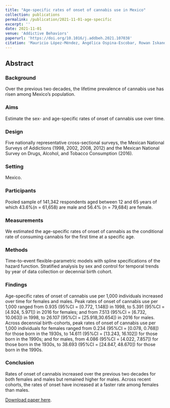 ```yaml
---
title: "Age-specific rates of onset of cannabis use in Mexico"
collection: publications
permalink: /publication/2021-11-01-age-specific
excerpt: ''
date: 2021-11-01
venue: 'Addictive Behaviors'
paperurl: 'https://doi.org/10.1016/j.addbeh.2021.107038'
citation: 'Mauricio López-Méndez, Angélica Ospina-Escobar, Rowan Iskandar, Fernando Alarid-Escudero, Age-specific rates of onset of cannabis use in Mexico, Addictive Behaviors, Volume 122, 2021, 107038, ISSN 0306-4603, https://doi.org/10.1016/j.addbeh.2021.107038.'
---
```

## Abstract  
### Background
Over the previous two decades, the lifetime prevalence of cannabis use has risen among Mexico’s population.

### Aims  
Estimate the sex- and age-specific rates of onset of cannabis use over time.

### Design  
Five nationally representative cross-sectional surveys, the Mexican National Surveys of Addictions (1998, 2002, 2008, 2012) and the Mexican National Survey on Drugs, Alcohol, and Tobacco Consumption (2016).

### Setting
Mexico.

### Participants
Pooled sample of 141,342 respondents aged between 12 and 65 years of which 43.6%(n = 61,658) are male and 56.4% (n = 79,684) are female.

### Measurements
We estimated the age-specific rates of onset of cannabis as the conditional rate of consuming cannabis for the first time at a specific age.

### Methods
Time-to-event flexible-parametric models with spline specifications of the hazard function. Stratified analysis by sex and control for temporal trends by year of data collection or decennial birth cohort.

### Findings
Age-specific rates of onset of cannabis use per 1,000 individuals increased over time for females and males. Peak rates of onset of cannabis use per 1,000 ranged from 0.935 (95%CI = [0.772, 1.148]) in 1998, to 5.391 (95%CI = [4.924, 5.971]) in 2016 for females; and from 7.513 (95%CI = [6.732, 10.063]) in 1998, to 26.107 (95%CI = [25.918,30.654]) in 2016 for males. Across decennial birth-cohorts, peak rates of onset of cannabis use per 1,000 individuals for females ranged from 0.234 (95%CI = [0.078, 0.768]) for those born in the 1930s, to 14.611 (95%CI = [13.243, 16.102]) for those born in the 1990s; and for males, from 4.086 (95%CI = [4.022, 7.857]) for those born in the 1930s, to 38.693 (95%CI = [24.847, 48.670]) for those born in the 1990s.

### Conclusion
Rates of onset of cannabis increased over the previous two decades for both females and males but remained higher for males. Across recent cohorts, the rates of onset have increased at a faster rate among females than males.

[Download paper here](https://doi.org/10.1016/j.addbeh.2021.107038).
